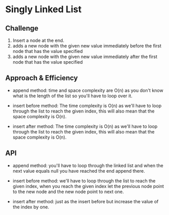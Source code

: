# Singly Linked List

## Challenge

1. Insert a node at the end.
2. adds a new node with the given new value immediately before the first node that has the value specified
3. adds a new node with the given new value immediately after the first node that has the value specified

## Approach & Efficiency

- append method: time and space complexity are O(n) as you don't know what is the length of the list so you'll have to loop over it.

- insert before method: The time complexity is O(n) as we'll have to loop through the list to reach the given index, this will also mean that the space complexity is O(n).

- insert after method: The time complexity is O(n) as we'll have to loop through the list to reach the given index, this will also mean that the space complexity is O(n).

## API

- append method: you'll have to loop through the linked list and when the next value equals null you have reached the end append there.

- insert before method: we'll have to loop through the list to reach the given index, when you reach the given index let the previous node point to the new node and the new node point to next one.

- insert after method: just as the insert before but increase the value of the index by one.
